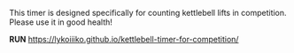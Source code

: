 This timer is designed specifically for counting kettlebell lifts in competition. Please use it in good health!

__RUN__ https://lykoiiiko.github.io/kettlebell-timer-for-competition/

